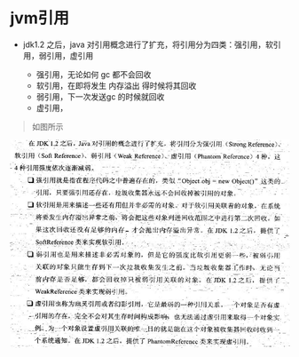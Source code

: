 # jvm引用

* jdk1.2 之后，java 对引用概念进行了扩充，将引用分为四类：强引用，软引用，弱引用，虚引用

    * 强引用，无论如何 gc 都不会回收
    * 软引用，在即将发生 内存溢出 得时候将其回收
    * 弱引用，下一次发送gc 的时候就回收
    * 虚引用，

> 如图所示

![x](../images/jvm-reference.jpg)
